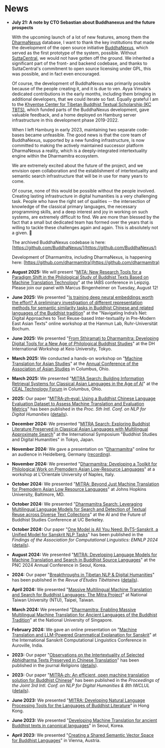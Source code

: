 # News

*   **July 21: A note by CTO Sebastian about Buddhanexus and the future prospects**

    With the upcoming launch of a lot of new features, among them the [DharmaNexus](https://dharmanexus.org) database, I want to thank the key institutions that made the development of the open source initiative [BuddhaNexus](https://buddhanexus.net), which served as the first prototype of the system, possible. Without [SuttaCentral](https://suttacentral.net), we would not have gotten off the ground. We inherited a significant part of the front- and backend codebase, and thanks to SuttaCentral's commitment to open source licensing under GPL, this was possible, and in fact even encouraged.

    Of course, the development of BuddhaNexus was primarily possible because of the people creating it, and it is due to ven. Ayya Vimala's dedicated contributions in the early months, including them bringing in additional developers, that we could iterate so fast. Equally grateful I am to the [Khyentse Center for Tibetan Buddhist Textual Scholarship (KC TBTS)](https://www.kc-tbts.uni-hamburg.de/), which funded parts of the BuddhaNexus development, gave valuable feedback, and a home deployed on Hamburg server infrastructure in this development phase 2019-2022.

    When I left Hamburg in early 2023, maintaining two separate code-bases became unfeasible. The good news is that the core team of BuddhaNexus, supported by a new funding infrastructure, is now committed to making the actively maintained successor platform DharmaNexus a reality, which is a deeply-integrated intertextuality engine within the Dharmamitra ecosystem.

    We are extremely excited about the future of the project, and we envision open collaboration and the establishment of intertextuality and semantic search infrastructure that will be in use for many years to come.

    Of course, none of this would be possible without the people involved. Creating lasting infrastructure in digital humanities is a very challenging task. People who have the right set of qualities -- the intersection of knowledge of the classical primary languages, the necessary programming skills, and a deep interest and joy in working on such systems, are extremely difficult to find. We are more than blessed by the fact that a small but dedicated team has formed over the years that is willing to tackle these challenges again and again. This is absolutely not a given. 🙏

    The archived BuddhaNexus codebase is here: [https://github.com/BuddhaNexus/](https://github.com/BuddhaNexus/)

    Development of Dharmamitra, including DharmaNexus, is happening here: [https://github.com/dharmamitra](https://github.com/dharmamitra)

*   **August 2025:** We will present "[MITA: New Research Tools for a Paradigm Shift in the Philological Study of Buddhist Texts Based on Machine Translation Technology](https://conference.uni-leipzig.de/iabs2025/academic-program/)" at the IABS conference in Leipzig. Please join our panel with Marcus Bingenheimer on Tuesday, August 12!
*   **June 2025:** We presented "[Is training deep neural embeddings worth the effort? A preliminary investigation of different representation methods for semantic similarity tasks in Buddhist Chinese and related languages of the Buddhist tradition](presentations.md#is-training-deep-neural-embeddings-worth-the-effort-a-preliminary-investigation-of-different-representation-methods-for-semantic-similarity-tasks-in-buddhist-chinese-and-related-languages-of-the-buddhist-tradition)" at the "Navigating Indra’s Net: Digital Approaches to Text Reuse-based Inter-textuality in Pre-Modern East Asian Texts" online workshop at the Hanmun Lab, Ruhr-Universität Bochum.
*   **June 2025:** We presented "[From Sthiramati to Dharmamitra: Developing Digital Tools for a New Age of Philological Buddhist Studies](presentations.md#from-sthiramati-to-dharmamitra-developing-digital-tools-for-a-new-age-of-philological-buddhist-studies)" at the DH International Workshop at Keio University, Tokyo.
*   **March 2025:** We conducted a hands-on workshop on "[Machine Translation for Asian Studies](https://dharmamitra.github.io/dharmamitra-guides/presentations/#machine-translation-for-asian-studies)" at the [Annual Conference of the Association of Asian Studies](https://www.asianstudies.org/conference/) in Columbus, Ohio.
*   **March 2025:** We presented "[MITRA Search: Building Information Retrieval Systems for Classical Asian Languages in the Age of AI](https://dharmamitra.github.io/dharmamitra-guides/presentations/#mitra-search-building-information-retrieval-systems-for-classical-asian-languages-in-the-age-of-ai)" at the [CEAL Technology Forum](https://www.eastasianlib.org/) in Columbus, Ohio.
*   **2025:** Our paper "[MITRA‑zh‑eval: Using a Buddhist Chinese Language Evaluation Dataset to Assess Machine Translation and Evaluation Metrics](https://aclanthology.org/2025.nlp4dh-1.12/)" has been published in the *Proc. 5th Intl. Conf. on NLP for Digital Humanities* ([details](https://dharmamitra.github.io/dharmamitra-guides/publications/#2025)).
*   **December 2024:** We presented "[MITRA Search: Exploring Buddhist Literature Preserved in Classical Asian Languages with Multilingual Approximate Search](https://dharmamitra.github.io/dharmamitra-guides/presentations/#mitra-search-exploring-buddhist-literature-preserved-in-classical-asian-languages-with-multilingual-approximate-search)" at the International Symposium "Buddhist Studies and Digital Humanities" in Tokyo, Japan.
*   **November 2024:** We gave a presentation on "[Dharmamitra](https://dharmamitra.github.io/dharmamitra-guides/presentations/#dharmamitra)" online for an audience in Heidelberg, Germany ([recording](https://www.youtube.com/watch?v=SMD6RGr-w9Q)).
*   **November 2024:** We presented "[Dharmamitra: Developing a Toolkit for Philological Work on Premodern Asian Low-Resource Languages](https://dharmamitra.github.io/dharmamitra-guides/presentations/#dharmamitra-developing-a-toolkit-for-philological-work-on-premodern-asian-low-resource-languages)" at a workshop at L'Orientale University of Naples, Italy.
*   **October 2024:** We presented "[MITRA: Beyond Just Machine Translation for Premodern Asian Low Resource Languages](https://dharmamitra.github.io/dharmamitra-guides/presentations/#mitra-beyond-just-machine-translation-for-premodern-asian-low-resource-languages)" at Johns Hopkins University, Baltimore, MD.
*   **October 2024:** We presented "[Dharmamitra Search: Leveraging Multilingual Language Models for Search and Detection of Textual Reuse across Diverse Text Collections](https://dharmamitra.github.io/dharmamitra-guides/presentations/#dharmamitra-search-leveraging-multilingual-language-models-for-search-and-detection-of-textual-reuse-across-diverse-text-collections)" at the AI and the Future of Buddhist Studies Conference at UC Berkeley.
*   **October 2024:** Our paper "[One Model is All You Need: ByT5-Sanskrit, a Unified Model for Sanskrit NLP Tasks](https://aclanthology.org/2024.findings-emnlp.805/)" has been published in the *Findings of the Association for Computational Linguistics: EMNLP 2024* ([details](https://dharmamitra.github.io/dharmamitra-guides/publications/#2024)).
*   **August 2024:** We presented "[MITRA: Developing Language Models for Machine Translation and Search in Buddhist Source Languages](https://dharmamitra.github.io/dharmamitra-guides/presentations/#mitra-developing-language-models-for-machine-translation-and-search-in-buddhist-source-languages)" at the PNC 2024 Annual Conference in Seoul, Korea.
*   **2024:** Our paper "[Breakthroughs in Tibetan NLP & Digital Humanities](https://www.asian-studies.org/publications/Revue-Etudes-Tibetaines/)" has been published in the *Revue d’Études Tibétaines* ([details](https://dharmamitra.github.io/dharmamitra-guides/publications/#2024)).
*   **April 2024:** We presented "[Massive Multilingual Machine Translation and Search for Buddhist Languages: The Mitra Project](https://dharmamitra.github.io/dharmamitra-guides/presentations/#massive-multilingual-machine-translation-and-search-for-buddhist-languages-the-mitra-project)" at National Taiwan University (NTU), Taipei, Taiwan.
*   **March 2024:** We presented "[Dharmamitra: Enabling Massive Multilingual Machine Translation for Ancient Languages of the Buddhist Tradition](https://dharmamitra.github.io/dharmamitra-guides/presentations/#dharmamitra-enabling-massive-multilingual-machine-translation-for-ancient-languages-of-the-buddhist-tradition)" at the National University of Singapore.
*   **February 2024:** We gave an online presentation on "[Machine Translation and LLM-Powered Grammatical Explanation for Sanskrit](https://dharmamitra.github.io/dharmamitra-guides/presentations/#machine-translation-and-llm-powered-grammatical-explanation-for-sanskrit)" at the International Sanskrit Computational Linguistics Conference in Auroville, India.
*   **2023:** Our paper "[Observations on the Intertextuality of Selected Abhidharma Texts Preserved in Chinese Translation](https://doi.org/10.3390/rel14070911)" has been published in the journal *Religions* ([details](https://dharmamitra.github.io/dharmamitra-guides/publications/#2023)).
*   **2023:** Our paper "[MITRA‑zh: An efficient, open machine translation solution for Buddhist Chinese](https://aclanthology.org/2023.nlp4dh-1.29/)" has been published in the *Proceedings of the Joint 3rd Intl. Conf. on NLP for Digital Humanities & 8th IWCLUL* ([details](https://dharmamitra.github.io/dharmamitra-guides/publications/#2023)).
*   **June 2023:** We presented "[MITRA: Developing Natural Language Processing Tools for the Languages of Buddhist Literature](https://dharmamitra.github.io/dharmamitra-guides/presentations/#mitra-developing-natural-language-processing-tools-for-the-languages-of-buddhist-literature)" in Hong Kong.
*   **June 2023:** We presented "[Developing Machine Translation for ancient Buddhist texts in canonical languages](https://dharmamitra.github.io/dharmamitra-guides/presentations/#developing-machine-translation-for-ancient-buddhist-texts-in-canonical-languages)" in Seoul, Korea.
*   **April 2023:** We presented "[Creating a Shared Semantic Vector Space for Buddhist Languages](https://dharmamitra.github.io/dharmamitra-guides/presentations/#creating-a-shared-semantic-vector-space-for-buddhist-languages)" in Vienna, Austria. 
